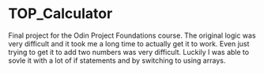 # TOP_Calculator
Final project for the Odin Project Foundations course. The original logic was very difficult and it took me a long time to actually get it to work. Even just trying to get it to add two numbers was very difficult. Luckily I was able to sovle it with a lot of if statements and by switching to using arrays.
